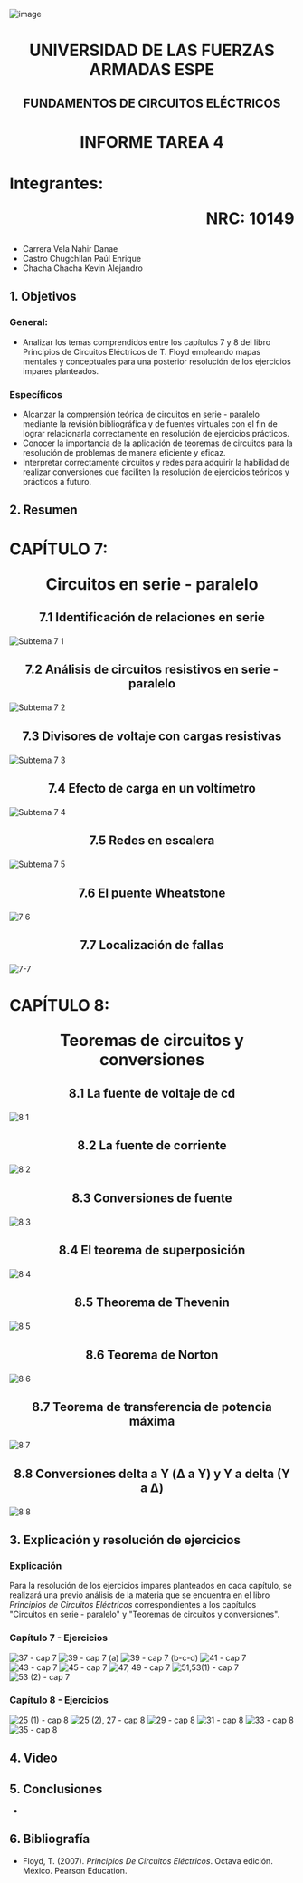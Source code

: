 ![image](https://user-images.githubusercontent.com/93786746/140656495-1e9017c5-1622-4145-a547-0ebbe5014f3d.png)
# <p align=center> UNIVERSIDAD DE LAS FUERZAS ARMADAS ESPE 
## <p align=center> FUNDAMENTOS DE CIRCUITOS ELÉCTRICOS
# <p align=center>  INFORME TAREA 4
# Integrantes: <p align=right> NRC: 10149
* Carrera Vela Nahir Danae
* Castro Chugchilan Paúl Enrique
* Chacha Chacha Kevin Alejandro
## 1. Objetivos
  ### General: 
  * Analizar los temas comprendidos entre los capítulos 7 y 8 del libro Principios de Circuitos Eléctricos de T. Floyd empleando mapas mentales y conceptuales para una posterior resolución de los ejercicios impares planteados.
  ### Específicos
  *  Alcanzar la comprensión teórica de circuitos en serie - paralelo mediante la revisión bibliográfica y de fuentes virtuales con el fin de lograr relacionarla correctamente en resolución de ejercicios prácticos.
  *  Conocer la importancia de la aplicación de teoremas de circuitos para la resolución de problemas de manera eficiente y eficaz.
  *  Interpretar correctamente circuitos y redes para adquirir la habilidad de realizar conversiones que faciliten la resolución de ejercicios teóricos y prácticos a futuro.
## 2. Resumen
  # CAPÍTULO 7: <p align=center> Circuitos en serie - paralelo
## <p align=center> 7.1 Identificación de relaciones en serie
![Subtema 7 1](https://user-images.githubusercontent.com/93829976/147712805-bab1b7c9-f780-4b40-8862-7a74fd760e81.jpeg)
## <p align=center> 7.2 Análisis de circuitos resistivos en serie - paralelo
![Subtema 7 2](https://user-images.githubusercontent.com/93829976/147712814-50e0f631-ed5f-4470-a79d-562c2909ddf3.jpeg)
## <p align=center> 7.3 Divisores de voltaje con cargas resistivas
![Subtema 7 3](https://user-images.githubusercontent.com/93829976/147712823-98b47c16-a17c-4da0-a194-76fb2abd4121.jpeg)
## <p align=center> 7.4 Efecto de carga en un voltímetro
![Subtema 7 4](https://user-images.githubusercontent.com/93829976/147712835-953ba647-e923-4ba3-b50c-e2b820663455.jpeg)
## <p align=center> 7.5 Redes en escalera
![Subtema 7 5](https://user-images.githubusercontent.com/93829976/147712840-aecfda67-9e1e-492f-9416-bce977852465.jpeg)
## <p align=center> 7.6 El puente Wheatstone
![7 6](https://user-images.githubusercontent.com/93786746/147431610-9ec09f8e-a666-484a-8cb5-38517c0bd9da.png)
## <p align=center> 7.7 Localización de fallas
![7-7](https://user-images.githubusercontent.com/93786746/147515747-fbe31d33-f1cb-49a7-959b-18920e24bebe.png)

  # CAPÍTULO 8: <p align=center> Teoremas de circuitos y conversiones
## <p align=center> 8.1 La fuente de voltaje de cd
![8 1](https://user-images.githubusercontent.com/93786746/147516796-98303a62-d6bc-4194-ac1e-33542bf3c12a.png)

## <p align=center> 8.2 La fuente de corriente
![8 2](https://user-images.githubusercontent.com/93786746/147517619-03cd2c1e-5089-449b-973f-0f398701605a.png)
  
## <p align=center> 8.3 Conversiones de fuente
![8 3](https://user-images.githubusercontent.com/93786746/147522444-0a13f999-4b89-4e06-a631-95e76e5934d8.png)
 
## <p align=center> 8.4 El teorema de superposición
![8 4](https://user-images.githubusercontent.com/93829962/147499179-c431dd1e-dae5-40c0-b385-9c055312c358.jpeg)

## <p align=center> 8.5 Theorema de Thevenin
![8 5](https://user-images.githubusercontent.com/93829962/147499184-d06a6515-1046-4714-ba4c-e132c82ea4ed.jpeg)

## <p align=center> 8.6 Teorema de Norton
![8 6](https://user-images.githubusercontent.com/93829962/147499190-ceb449ac-993c-49e0-bdb2-0005ef3d01c8.jpeg)

## <p align=center> 8.7 Teorema de transferencia de potencia máxima
![8 7](https://user-images.githubusercontent.com/93829962/147499196-1fbb234e-2666-478d-994b-4ede5da67709.jpeg)

## <p align=center> 8.8 Conversiones delta a Y (Δ a Y) y Y a delta (Y a Δ)
![8 8](https://user-images.githubusercontent.com/93829962/147499203-92d02f49-2f7c-4dd4-b32a-6a1660b3c810.jpeg)

## 3. Explicación y resolución de ejercicios
  ### Explicación
   Para la resolución de los ejercicios impares planteados en cada capítulo, se realizará una previo análisis de la materia que se encuentra en el libro _Principios de Circuitos Eléctricos_ correspondientes a los capítulos "Circuitos en serie - paralelo" y "Teoremas de circuitos y conversiones".
  ### Capítulo 7 - Ejercicios
![37 - cap 7](https://user-images.githubusercontent.com/93786746/147703606-fee78b39-8a1f-4499-b743-60e3e3afc92e.PNG)
![39 - cap 7 (a)](https://user-images.githubusercontent.com/93786746/147703609-d93ee988-5b7f-48f0-a84c-89250a4959f6.PNG)
![39 - cap 7 (b-c-d)](https://user-images.githubusercontent.com/93786746/147703614-88175de8-3a58-4354-ba18-1e33dca20641.PNG)
![41 - cap 7](https://user-images.githubusercontent.com/93786746/147703618-716b85f4-5853-43aa-9a7a-7f13b2ab66cb.PNG)
![43 - cap 7](https://user-images.githubusercontent.com/93786746/147703628-7fb92463-673d-49b3-933b-f4aba4b704e1.PNG)
![45 - cap 7](https://user-images.githubusercontent.com/93786746/147703632-7f4084d6-a3ef-41be-819c-521fac3403be.PNG)
![47, 49 - cap 7](https://user-images.githubusercontent.com/93786746/147703638-1e0fb181-3544-449b-8ec1-db9b3f522579.PNG)
![51,53(1) - cap 7](https://user-images.githubusercontent.com/93786746/147703645-81095086-c76f-45a5-beff-f75066b3a186.PNG)
![53 (2) - cap 7](https://user-images.githubusercontent.com/93786746/147703652-049a0757-d723-450e-8543-530fba8d10d7.PNG)


  ### Capítulo 8 - Ejercicios
![25 (1) - cap 8](https://user-images.githubusercontent.com/93786746/147798871-18e29e52-acfc-401d-844b-5983876eac52.PNG)
![25 (2), 27 - cap 8](https://user-images.githubusercontent.com/93786746/147798874-dc696aa1-5781-404c-884f-ad13dde7ae6d.PNG)
![29 - cap 8](https://user-images.githubusercontent.com/93786746/147798876-249684d4-28f2-4ff3-9d53-7462a2f7fc38.PNG)
![31 - cap 8](https://user-images.githubusercontent.com/93786746/147798879-303d504e-cd13-4bfa-a029-467ef781529f.PNG)
![33 - cap 8](https://user-images.githubusercontent.com/93786746/147798883-79e04a51-4021-4570-a2fe-2855664bbcc2.PNG)
![35 - cap 8](https://user-images.githubusercontent.com/93786746/147798887-88ec6526-9e8e-4505-b61b-038ce37ff9a8.PNG)
  
## 4. Video

## 5. Conclusiones
  * 
## 6. Bibliografía
  * Floyd, T. (2007). _Principios De Circuitos Eléctricos_. Octava edición. México. Pearson Education.
